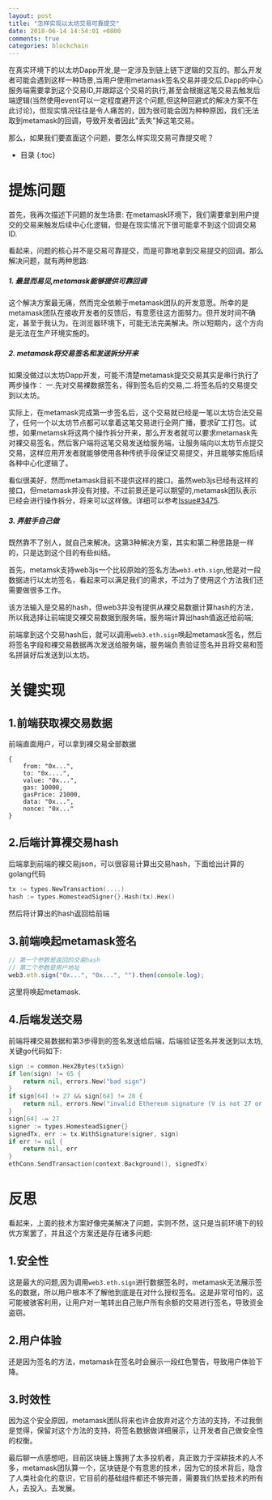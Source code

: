 ```yaml
---
layout: post
title: "怎样实现以太坊交易可靠提交"
date: 2018-06-14 14:54:01 +0800
comments: true
categories: blockchain
---
```


在真实环境下的以太坊Dapp开发,是一定涉及到链上链下逻辑的交互的。那么开发者可能会遇到这样一种场景,当用户使用metamask签名交易并提交后,Dapp的中心服务端需要拿到这个交易ID,并跟踪这个交易的执行,甚至会根据这笔交易去触发后端逻辑(当然使用event可以一定程度避开这个问题,但这种回避式的解决方案不在此讨论)，但现实情况往往是令人痛苦的，因为很可能会因为种种原因，我们无法取到metamask的回调，导致开发者因此"丢失"掉这笔交易。

那么，如果我们要直面这个问题，要怎么样实现交易可靠提交呢？

<!-- more -->

* 目录
{:toc}

# 提炼问题

首先，我再次描述下问题的发生场景: 在metamask环境下，我们需要拿到用户提交的交易来触发后续中心化逻辑，但是在现实情况下很可能拿不到这个回调交易ID.


看起来，问题的核心并不是交易可靠提交，而是可靠地拿到交易提交的回调。那么解决问题，就有两种思路:

##### 1. 最显而易见,metamask能够提供可靠回调

这个解决方案最无痛，然而完全依赖于metamask团队的开发意愿。所幸的是metamask团队在接收开发者的反馈后，有意愿往这方面努力。但开发时间不确定，甚至于我认为，在浏览器环境下，可能无法完美解决。所以短期内，这个方向是无法在生产环境实施的。

##### 2. metamask将交易签名和发送拆分开来

如果没做过以太坊Dapp开发，可能不清楚metamask提交交易其实是串行执行了两步操作： 一.先对交易裸数据签名，得到签名后的交易,二.将签名后的交易提交到以太坊。

实际上，在metamask完成第一步签名后，这个交易就已经是一笔以太坊合法交易了，任何一个以太坊节点都可以拿着这笔交易进行全网广播，要求矿工打包。试想，如果metamsk将这两个操作拆分开来，那么开发者就可以要求metamask先对裸交易签名，然后客户端将这笔交易发送给服务端，让服务端向以太坊节点提交交易，这样应用开发者就能够使用各种传统手段保证交易提交，并且能够实施后续各种中心化逻辑了。

看似很美好，然而metamask目前不提供这样的接口。虽然web3js已经有这样的接口，但metamask并没有对接。不过前景还是可以期望的,metamask团队表示已经会进行操作拆分，将来可以这样做。详细可以参考[Issue#3475](https://github.com/MetaMask/metamask-extension/issues/3475).

##### 3. 弄脏手自己做

既然靠不了别人，就自己来解决。这第3种解决方案，其实和第二种思路是一样的，只是达到这个目的有些纠结。

首先，metamsk支持web3js一个比较原始的签名方法`web3.eth.sign`,他是对一段数据进行以太坊签名，看起来可以满足我们的需求，不过为了使用这个方法我们还需要做很多工作。

该方法输入是交易的hash，但web3并没有提供从裸交易数据计算hash的方法，所以我选择让前端提交裸交易数据到服务端，服务端计算出hash值返还给前端;

前端拿到这个交易hash后，就可以调用`web3.eth.sign`唤起metamask签名，然后将签名字段和裸交易数据再次发送给服务端，服务端负责验证签名并且将交易和签名拼装好后发送到以太坊。


# 关键实现

## 1.前端获取裸交易数据

前端直面用户，可以拿到裸交易全部数据

```
{
    from: "0x...",
    to: "0x....",
    value: "0x...",
    gas: 10000,
    gasPrice: 21000,
    data: "0x...",
    nonce: "0x..."
}
```

## 2.后端计算裸交易hash

后端拿到前端的裸交易json，可以很容易计算出交易hash，下面给出计算的golang代码

```go
tx := types.NewTransaction(....)
hash := types.HomesteadSigner{}.Hash(tx).Hex()
```

然后将计算出的hash返回给前端

## 3.前端唤起metamask签名

```javascript
// 第一个参数是返回的交易hash
// 第二个参数是用户地址
web3.eth.sign("0x...", "0x...", "").then(console.log);
```

这里将唤起metamask.

## 4.后端发送交易

前端将裸交易数据和第3步得到的签名发送给后端，后端验证签名并发送到以太坊,关键go代码如下:

```go
sign := common.Hex2Bytes(txSign)
if len(sign) != 65 {
	return nil, errors.New("bad sign")
}
if sign[64] != 27 && sign[64] != 28 {
	return nil, errors.New("invalid Ethereum signature (V is not 27 or 28)")
}
sign[64] -= 27
signer := types.HomesteadSigner{}
signedTx, err := tx.WithSignature(signer, sign)
if err != nil {
	return nil, err
}
ethConn.SendTransaction(context.Background(), signedTx)
```

# 反思

看起来，上面的技术方案好像完美解决了问题，实则不然，这只是当前环境下的较优方案罢了，并且这个方案还是存在诸多问题:

## 1.安全性

这是最大的问题,因为调用`web3.eth.sign`进行数据签名时，metamask无法展示签名的数据，所以用户根本不了解他到底是在对什么授权签名。这是非常可怕的，这可能被骇客利用，让用户对一笔转出自己账户所有余额的交易进行签名，导致资金盗窃。

## 2.用户体验

还是因为签名的方法，metamask在签名时会展示一段红色警告，导致用户体验下降。

## 3.时效性

因为这个安全原因，metamask团队将来也许会放弃对这个方法的支持，不过我倒是觉得，保留对这个方法的支持，将签名数据做详细展示，让开发者自己做安全性的权衡。


最后聊一点感想吧，目前区块链上簇拥了太多投机者，真正致力于深耕技术的人不多，metamask团队算一个，区块链是个有意思的技术，因为它的技术背后，隐含了人类社会化的意识，它目前的基础组件都还不够完善，需要我们热爱技术的所有人，去投入，去发展。
